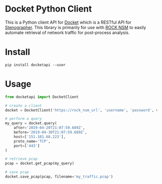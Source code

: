 # Docket Python Client

This is a Python client API for [Docket](https://github.com/rocknsm/docket) which is a RESTful API for [Stenographer](https://github.com/google/stenographer). This library is primarily for use with [ROCK NSM](https://rocknsm.io/) to easily automate retrieval of network traffic for post-process analysis. 

# Install

```
pip install docketapi --user
```

# Usage

```python
from docketapi import DocketClient

# create a client
docket = DocketClient('https://rock_nsm_url', 'username', 'password', verify=False)

# perform a query
my_query = docket.query(
    after='2019-04-20T21:07:59.689Z',
    before='2019-04-30T21:07:59.689Z',
    host=['151.101.68.223'],
    proto_name='TCP',
    port=['443']
)

# retrieve pcap
pcap = docket.get_pcap(my_query)

# save pcap
docket.save_pcap(pcap, filename='my_traffic.pcap')
```
